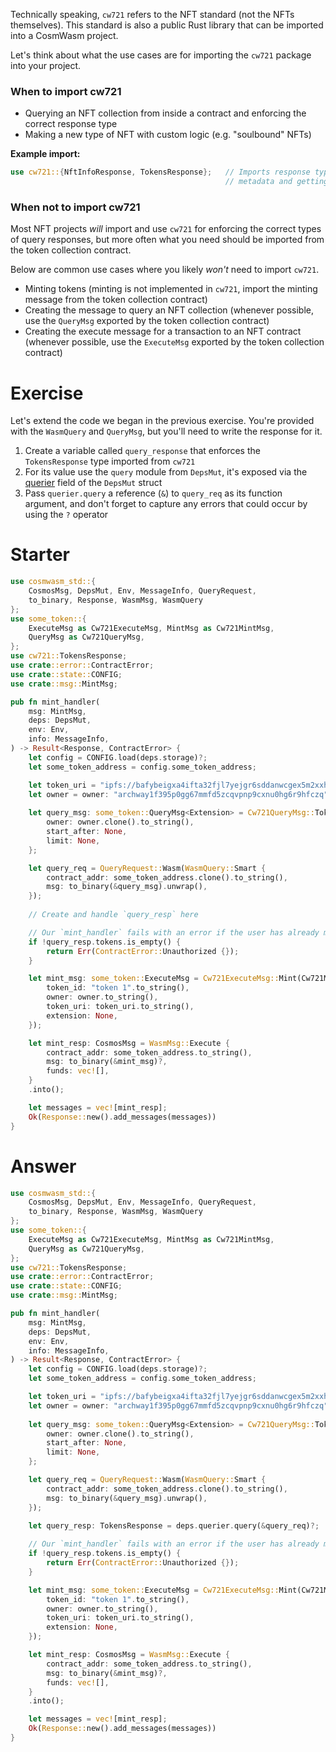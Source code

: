 <!---
Course: 2 
Lesson: 1
Exercise: 4

Title: When to use `cw721`

Storyline placeholder:
>
-->

Technically speaking, `cw721` refers to the NFT standard (not the NFTs themselves). This standard is also a public Rust library that can be imported into a CosmWasm project.

Let's think about what the use cases are for importing the `cw721` package into your project.

### When to import cw721

- Querying an NFT collection from inside a contract and enforcing the correct response type
- Making a new type of NFT with custom logic (e.g. "soulbound" NFTs)

**Example import:**

```rs
use cw721::{NftInfoResponse, TokensResponse};   // Imports response types for querying NFT 
                                                // metadata and getting token ids
```

### When not to import cw721

Most NFT projects _will_ import and use `cw721` for enforcing the correct types of query responses, but more often what you need should be imported from the token collection contract.

Below are common use cases where you likely _won't_ need to import `cw721`.

- Minting tokens (minting is not implemented in `cw721`, import the minting message from the token collection contract)
- Creating the message to query an NFT collection (whenever possible, use the `QueryMsg` exported by the token collection contract)
- Creating the execute message for a transaction to an NFT contract (whenever possible, use the `ExecuteMsg` exported by the token collection contract)

# Exercise

Let's extend the code we began in the previous exercise. You're provided with the `WasmQuery` and `QueryMsg`, but you'll need to write the response for it.

1. Create a variable called `query_response` that enforces the `TokensResponse` type imported from `cw721`
2. For its value use the `query` module from `DepsMut`, it's exposed via the [querier](https://docs.rs/cosmwasm-std/latest/cosmwasm_std/struct.DepsMut.html#structfield.querier) field of the `DepsMut` struct
3. Pass `querier.query` a reference (`&`) to `query_req` as its function argument, and don't forget to capture any errors that could occur by using the `?` operator

# Starter

```rs
use cosmwasm_std::{
    CosmosMsg, DepsMut, Env, MessageInfo, QueryRequest, 
    to_binary, Response, WasmMsg, WasmQuery
};
use some_token::{
    ExecuteMsg as Cw721ExecuteMsg, MintMsg as Cw721MintMsg,
    QueryMsg as Cw721QueryMsg,
};
use cw721::TokensResponse;
use crate::error::ContractError;
use crate::state::CONFIG;
use crate::msg::MintMsg;

pub fn mint_handler(
    msg: MintMsg,
    deps: DepsMut,
    env: Env,
    info: MessageInfo,
) -> Result<Response, ContractError> {
    let config = CONFIG.load(deps.storage)?;
    let some_token_address = config.some_token_address;

    let token_uri = "ipfs://bafybeigxa4ifta32fjl7yejgr6sddanwcgex5m2xxhatjzpms4iwh5bcvm/ascended.json";
    let owner = owner: "archway1f395p0gg67mmfd5zcqvpnp9cxnu0hg6r9hfczq";
    
    let query_msg: some_token::QueryMsg<Extension> = Cw721QueryMsg::Tokens {
        owner: owner.clone().to_string(),
        start_after: None,
        limit: None,
    };

    let query_req = QueryRequest::Wasm(WasmQuery::Smart {
        contract_addr: some_token_address.clone().to_string(),
        msg: to_binary(&query_msg).unwrap(),
    });
    
    // Create and handle `query_resp` here

    // Our `mint_handler` fails with an error if the user has already minted
    if !query_resp.tokens.is_empty() {
        return Err(ContractError::Unauthorized {});
    }

    let mint_msg: some_token::ExecuteMsg = Cw721ExecuteMsg::Mint(Cw721MintMsg {
        token_id: "token 1".to_string(),
        owner: owner.to_string(),
        token_uri: token_uri.to_string(),
        extension: None,
    });

    let mint_resp: CosmosMsg = WasmMsg::Execute {
        contract_addr: some_token_address.to_string(),
        msg: to_binary(&mint_msg)?,
        funds: vec![],
    }
    .into();

    let messages = vec![mint_resp];
    Ok(Response::new().add_messages(messages))
}
```

# Answer

```rs
use cosmwasm_std::{
    CosmosMsg, DepsMut, Env, MessageInfo, QueryRequest, 
    to_binary, Response, WasmMsg, WasmQuery
};
use some_token::{
    ExecuteMsg as Cw721ExecuteMsg, MintMsg as Cw721MintMsg,
    QueryMsg as Cw721QueryMsg,
};
use cw721::TokensResponse;
use crate::error::ContractError;
use crate::state::CONFIG;
use crate::msg::MintMsg;

pub fn mint_handler(
    msg: MintMsg,
    deps: DepsMut,
    env: Env,
    info: MessageInfo,
) -> Result<Response, ContractError> {
    let config = CONFIG.load(deps.storage)?;
    let some_token_address = config.some_token_address;

    let token_uri = "ipfs://bafybeigxa4ifta32fjl7yejgr6sddanwcgex5m2xxhatjzpms4iwh5bcvm/ascended.json";
    let owner = owner: "archway1f395p0gg67mmfd5zcqvpnp9cxnu0hg6r9hfczq";
    
    let query_msg: some_token::QueryMsg<Extension> = Cw721QueryMsg::Tokens {
        owner: owner.clone().to_string(),
        start_after: None,
        limit: None,
    };

    let query_req = QueryRequest::Wasm(WasmQuery::Smart {
        contract_addr: some_token_address.clone().to_string(),
        msg: to_binary(&query_msg).unwrap(),
    });
    
    let query_resp: TokensResponse = deps.querier.query(&query_req)?;

    // Our `mint_handler` fails with an error if the user has already minted
    if !query_resp.tokens.is_empty() {
        return Err(ContractError::Unauthorized {});
    }

    let mint_msg: some_token::ExecuteMsg = Cw721ExecuteMsg::Mint(Cw721MintMsg {
        token_id: "token 1".to_string(),
        owner: owner.to_string(),
        token_uri: token_uri.to_string(),
        extension: None,
    });

    let mint_resp: CosmosMsg = WasmMsg::Execute {
        contract_addr: some_token_address.to_string(),
        msg: to_binary(&mint_msg)?,
        funds: vec![],
    }
    .into();

    let messages = vec![mint_resp];
    Ok(Response::new().add_messages(messages))
}
```